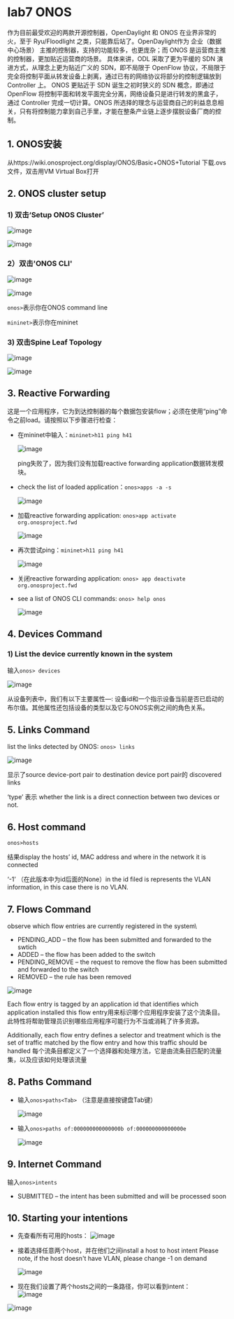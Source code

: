# lab7 ONOS

作为目前最受欢迎的两款开源控制器，OpenDaylight 和 ONOS 在业界非常的火，至于 Ryu/Floodlight 之类，只能靠后站了。OpenDaylight作为 企业（数据中心场景） 主推的控制器，支持的功能较多，也更庞杂；而 ONOS 是运营商主推的控制器，更加贴近运营商的场景。
具体来讲，ODL 采取了更为平缓的 SDN 演进方式，从理念上更为贴近广义的 SDN，即不局限于 OpenFlow 协议，不局限于完全将控制平面从转发设备上剥离，通过已有的网络协议将部分的控制逻辑放到 Controller 上。
ONOS 更贴近于 SDN 诞生之初时狭义的 SDN 概念，即通过 OpenFlow 将控制平面和转发平面完全分离，网络设备只是进行转发的黑盒子，通过 Controller 完成一切计算。ONOS 所选择的理念与运营商自己的利益息息相关，只有将控制能力拿到自己手里，才能在整条产业链上逐步摆脱设备厂商的控制。

## 1. ONOS安装
从https://wiki.onosproject.org/display/ONOS/Basic+ONOS+Tutorial 下载.ovs文件，双击用VM Virtual Box打开

## 2. ONOS cluster setup
### 1) 双击‘Setup ONOS Cluster’
![image](https://user-images.githubusercontent.com/58734009/189521767-97d783d9-9b4d-4130-ab29-7daa0977dc49.png)

![image](https://user-images.githubusercontent.com/58734009/189521790-90390d47-8fe5-4399-85f8-a08ab6cf9151.png)

### 2）双击'ONOS CLI'
![image](https://user-images.githubusercontent.com/58734009/189521825-8aaba395-5207-46e1-8134-4ea2ce6951fd.png)

![image](https://user-images.githubusercontent.com/58734009/189521849-973cf21c-9f5b-4f3d-a81a-7456997afa13.png)

```onos>```表示你在ONOS command line

```mininet>```表示你在mininet

### 3) 双击Spine Leaf Topology
![image](https://user-images.githubusercontent.com/58734009/189522905-87d145f1-2cb5-47cd-87d4-3033aa56de95.png)

![image](https://user-images.githubusercontent.com/58734009/189522918-23ccb820-c97a-4996-a51c-faac3d899978.png)

## 3. Reactive Forwarding
这是一个应用程序，它为到达控制器的每个数据包安装flow；必须在使用“ping”命令之前load。请按照以下步骤进行检查：

* 在mininet中输入：```mininet>h11 ping h41```

  ![image](https://user-images.githubusercontent.com/58734009/189523016-3cedf3ca-ec2d-41f5-b0b2-17d5641d8a88.png)

  ping失败了，因为我们没有加载reactive forwarding application数据转发模块。

* check the list of loaded application：```onos>apps -a -s```

  ![image](https://user-images.githubusercontent.com/58734009/189523056-d3e72204-ba1c-46f1-8853-caf31e802eef.png)

* 加载reactive forwarding application: ```onos>app activate org.onosproject.fwd```

  ![image](https://user-images.githubusercontent.com/58734009/189523130-5a369e58-7a4f-4786-8aa2-87875c239f38.png)

* 再次尝试ping：```mininet>h11 ping h41```

  ![image](https://user-images.githubusercontent.com/58734009/189523354-60553e0c-3208-4962-864e-e896ff2781f8.png)
 
* 关闭reactive forwarding application: ```onos> app deactivate org.onosproject.fwd```

* see a list of ONOS CLI commands: ```onos> help onos```

  ![image](https://user-images.githubusercontent.com/58734009/189523514-c6ef954c-f027-4c7d-a373-9bb9162f53ba.png)

## 4. Devices Command

### 1)  List the device currently known in the system
输入```onos> devices```

![image](https://user-images.githubusercontent.com/58734009/189523898-33342e81-3a8f-4ee6-8635-de37be2cc21c.png)

从设备列表中，我们有以下主要属性—: 设备id和一个指示设备当前是否已启动的布尔值。其他属性还包括设备的类型以及它与ONOS实例之间的角色关系。

## 5. Links Command
list the links detected by ONOS: ```onos> links```

![image](https://user-images.githubusercontent.com/58734009/189524212-82f59499-1889-469a-a8f9-8589d3d9a510.png)

显示了source device-port pair to destination device port pair的 discovered links

‘type’ 表示 whether the link is a direct connection between two devices or not.

## 6. Host command
```onos>hosts```

结果display the hosts’ id, MAC address and where in the network it is connected

 ‘-1’ （在此版本中为id后面的None）in the id filed is represents the VLAN information, in this case there is no VLAN.
 
 ## 7. Flows Command
 observe which flow entries are currently registered in the system\
 * PENDING_ADD – the flow has been submitted and forwarded to the swtich
 * ADDED – the flow has been added to the switch
 * PENDING_REMOVE – the request to remove the flow has been submitted and forwarded to the switch
 * REMOVED – the rule has been removed

![image](https://user-images.githubusercontent.com/58734009/189525442-e170d15e-cd13-4ae0-9192-c87d511897e2.png)

Each flow entry is tagged by an application id that identifies which application installed this flow entry用来标识哪个应用程序安装了这个流条目。此特性将帮助管理员识别哪些应用程序可能行为不当或消耗了许多资源。

Additionally, each flow entry defines a selector and treatment which is the set of traffic matched by the flow entry and how this traffic should be handled
每个流条目都定义了一个选择器和处理方法，它是由流条目匹配的流量集，以及应该如何处理该流量

## 8. Paths Command

* 输入```onos>paths<Tab>``` （注意<Tab>是直接按键盘Tab键）
  
  ![image](https://user-images.githubusercontent.com/58734009/189533052-20339470-72bb-4d53-86c6-3874008664a3.png)

* 输入```onos>paths of:000000000000000b of:000000000000000e```
  
  ![image](https://user-images.githubusercontent.com/58734009/189533128-62deb7c8-9da4-4f38-aff5-2db077f04792.png)

## 9. Internet Command
输入```onos>intents```

* SUBMITTED – the intent has been submitted and will be processed soon


## 10. Starting your intentions

* 先查看所有可用的hosts：
  ![image](https://user-images.githubusercontent.com/58734009/189533799-cf0c1a04-64ef-4cc8-8a7c-a91b425f8147.png)
* 接着选择任意两个host，并在他们之间install a host to host intent
  Please note, if the host doesn't have VLAN, please change -1 on demand

  ![image](https://user-images.githubusercontent.com/58734009/189533820-11e743a6-94ab-4603-ae02-9d38faf29fc6.png)

* 现在我们设置了两个hosts之间的一条路径，你可以看到intent：  
  ![image](https://user-images.githubusercontent.com/58734009/189533849-a41f6ed3-0339-416b-8286-823d4ca190ef.png)
  
![image](https://user-images.githubusercontent.com/58734009/189533952-99db4c40-eaad-45eb-847c-ca3d4e1be6a5.png)
  
